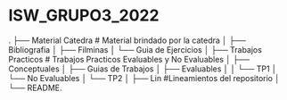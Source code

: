 # ISW_GRUPO3_2022
.
├── Material Catedra         # Material brindado por la catedra
│   ├── Bibliografia
│   ├── Filminas
│   └── Guia de Ejercicios
│
├── Trabajos Practicos       # Trabajos Practicos Evaluables y No Evaluables
│   ├── Conceptuales
│   ├── Guias de Trabajos
│   ├── Evaluables
│   │   └── TP1
│   └── No Evaluables
│       └── TP2
│
├── Lin           #Lineamientos del repositorio
│
└── README.
